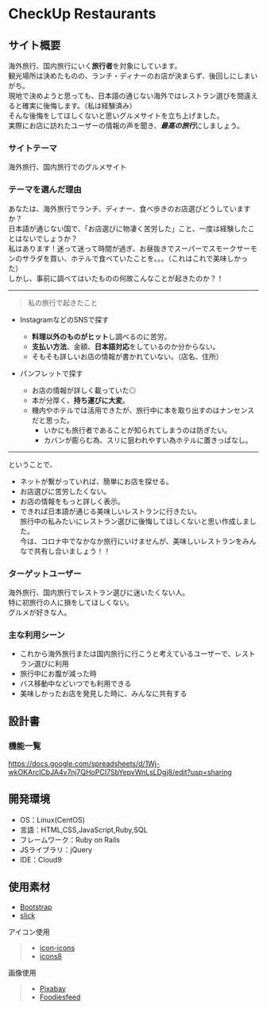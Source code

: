 # CheckUp Restaurants

## サイト概要
海外旅行、国内旅行にいく**旅行者**を対象にしています。  
観光場所は決めたものの、ランチ・ディナーのお店が決まらず、後回しにしまいがち。  
現地で決めようと思っても、日本語の通じない海外ではレストラン選びを間違えると確実に後悔します。（私は経験済み）  
そんな後悔をしてほしくないと思いグルメサイトを立ち上げました。  
実際にお店に訪れたユーザーの情報の声を聞き、***最高の旅行***にしましょう。

### サイトテーマ
海外旅行、国内旅行でのグルメサイト


### テーマを選んだ理由
あなたは、海外旅行でランチ、ディナー、食べ歩きのお店選びどうしていますか？  
日本語が通じない国で、「お店選びに物凄く苦労した」こと、一度は経験したことはないでしょうか？  
私はあります！迷って迷って時間が過ぎ、お昼抜きでスーパーでスモークサーモンのサラダを買い、ホテルで食べていたことを。。。（これはこれで美味しかった）  
しかし、事前に調べてはいたものの何故こんなことが起きたのか？！
****
> 私の旅行で起きたこと
- InstagramなどのSNSで探す
  - **料理以外のものがヒット**し調べるのに苦労。
  - **支払い方法**、金額、**日本語対応**をしているのか分からない。
  - そもそも詳しいお店の情報が書かれていない。（店名、住所）

- パンフレットで探す
  - お店の情報が詳しく載っていた◎
  - 本が分厚く、**持ち運びに大変**。
  - 機内やホテルでは活用できたが、旅行中に本を取り出すのはナンセンスだと思った。
    - いかにも旅行者であることが知られてしまうのは防ぎたい。
    - カバンが膨らむ為、スリに狙われやすい為ホテルに置きっぱなし。
  
****
ということで、  
- ネットが繋がっていれば、簡単にお店を探せる。
- お店選びに苦労したくない。  
- お店の情報をもっと詳しく表示。
- できれば日本語が通じる美味しいレストランに行きたい。  
旅行中の私みたいにレストラン選びに後悔してほしくないと思い作成しました。  
今は、コロナ中でなかなか旅行にいけませんが、美味しいレストランをみんなで共有し合いましょう！！

### ターゲットユーザー
海外旅行、国内旅行でレストラン選びに迷いたくない人。  
特に初旅行の人に損をしてほしくない。  
グルメが好きな人。

### 主な利用シーン
- これから海外旅行または国内旅行に行こうと考えているユーザーで、レストラン選びに利用
- 旅行中にお腹が減った時
- バス移動中などいつでも利用できる
- 美味しかったお店を発見した時に、みんなに共有する

## 設計書
### 機能一覧
<https://docs.google.com/spreadsheets/d/1Wj-wkOKArclCbJA4v7nj7QHoPCI7SbYepvWnLsLDgj8/edit?usp=sharing>

## 開発環境
- OS：Linux(CentOS)
- 言語：HTML,CSS,JavaScript,Ruby,SQL
- フレームワーク：Ruby on Rails
- JSライブラリ：jQuery
- IDE：Cloud9

## 使用素材
- [Bootstrap](https://getbootstrap.jp/)
- [slick](https://kenwheeler.github.io/slick/)  

アイコン使用
>- [icon-icons](https://icon-icons.com/ja/)
>- [icons8](https://icons8.jp/)  

画像使用
>- [Pixabay](https://pixabay.com/ja/)
>- [Foodiesfeed](https://www.foodiesfeed.com/free-food-photo/blood-orange-upside-down-cake/download/)
